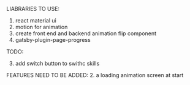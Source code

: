 LIABRARIES TO USE:
  1. react material ui
  2. motion for animation
  3. create front end and backend animation flip component
  4.  gatsby-plugin-page-progress
          

 TODO: 
   <!-- 1. add svg header on image  -->
   <!-- 2. create about page -->
   3. add switch button to swithc skills

   FEATURES NEED TO BE ADDED:
        <!-- 1. good header  with profile and description -->
        2.  a loading animation screen at start
